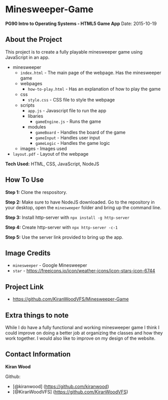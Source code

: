 # Minesweeper-Game

**PG90 Intro to Operating Systems - HTML5 Game App**
Date: 2015-10-19

## About the Project

This project is to create a fully playable minesweeper game using JavaScript in an app.

- minesweeper 
    - `index.html` - The main page of the webpage. Has the minesweeper game
    - webpages
        - `how-to-play.html` - Has an explanation of how to play the game
    - css
        - `style.css` - CSS file to style the webpage
    - scripts
        - `app.js` - Javascript file to run the app
        - libaries
            - `gameEngine.js` - Runs the game
        - modules
            - `gameBoard` - Handles the board of the game
            - `gameInput` - Handles user input
            - `gameLogic` - Handles the game logic
    - images - Images used
- `layout.pdf` - Layout of the webpage

**Tech Used:** HTML, CSS, JavaScript, NodeJS

## How To Use

**Step 1:** Clone the respository.

**Step 2:** Make sure to have NodeJS downloaded. Go to the repository in your desktop, open the `minesweeper` folder and bring up the command line.

**Step 3:** Install http-server with `npx install -g http-server`

**Step 4:** Create http-server with `npx http-server -c-1`

**Step 5:** Use the server link provided to bring up the app. 

## Image Credits

- `minesweeper` - Google Minesweeper
- `star` - https://freeicons.io/icon/weather-icons/icon-stars-icon-6744

## Project Link

- https://github.com/KiranWoodVFS/Minesweeper-Game

## Extra things to note

While I do have a fully functional and working minesweeper game I think I could improve on doing a better job at organizing the classes and how they work together. I would also like to improve on my design of the website.

## Contact Information

**Kiran Wood**

Github:
- [@kiranwood] (https://github.com/kiranwood)
- [@KiranWoodVFS] (https://github.com/KiranWoodVFS)
